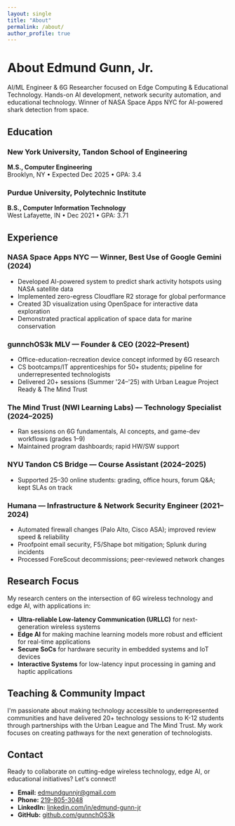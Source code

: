 ```yaml
---
layout: single
title: "About"
permalink: /about/
author_profile: true
---
```


# About Edmund Gunn, Jr.

AI/ML Engineer & 6G Researcher focused on Edge Computing & Educational Technology. Hands-on AI development, network security automation, and educational technology. Winner of NASA Space Apps NYC for AI-powered shark detection from space.

## Education

### New York University, Tandon School of Engineering
**M.S., Computer Engineering**  
Brooklyn, NY • Expected Dec 2025 • GPA: 3.4

### Purdue University, Polytechnic Institute  
**B.S., Computer Information Technology**  
West Lafayette, IN • Dec 2021 • GPA: 3.71

## Experience

### NASA Space Apps NYC — Winner, Best Use of Google Gemini (2024)
- Developed AI-powered system to predict shark activity hotspots using NASA satellite data
- Implemented zero-egress Cloudflare R2 storage for global performance
- Created 3D visualization using OpenSpace for interactive data exploration
- Demonstrated practical application of space data for marine conservation

### gunnchOS3k MLV — Founder & CEO (2022–Present)
- Office-education-recreation device concept informed by 6G research
- CS bootcamps/IT apprenticeships for 50+ students; pipeline for underrepresented technologists
- Delivered 20+ sessions (Summer '24–'25) with Urban League Project Ready & The Mind Trust

### The Mind Trust (NWI Learning Labs) — Technology Specialist (2024–2025)
- Ran sessions on 6G fundamentals, AI concepts, and game-dev workflows (grades 1–9)
- Maintained program dashboards; rapid HW/SW support

### NYU Tandon CS Bridge — Course Assistant (2024–2025)
- Supported 25–30 online students: grading, office hours, forum Q&A; kept SLAs on track

### Humana — Infrastructure & Network Security Engineer (2021–2024)
- Automated firewall changes (Palo Alto, Cisco ASA); improved review speed & reliability
- Proofpoint email security, F5/Shape bot mitigation; Splunk during incidents
- Processed ForeScout decommissions; peer-reviewed network changes

## Research Focus

My research centers on the intersection of 6G wireless technology and edge AI, with applications in:

- **Ultra-reliable Low-latency Communication (URLLC)** for next-generation wireless systems
- **Edge AI** for making machine learning models more robust and efficient for real-time applications
- **Secure SoCs** for hardware security in embedded systems and IoT devices
- **Interactive Systems** for low-latency input processing in gaming and haptic applications

## Teaching & Community Impact

I'm passionate about making technology accessible to underrepresented communities and have delivered 20+ technology sessions to K-12 students through partnerships with the Urban League and The Mind Trust. My work focuses on creating pathways for the next generation of technologists.

## Contact

Ready to collaborate on cutting-edge wireless technology, edge AI, or educational initiatives? Let's connect!

- **Email:** [edmundgunnjr@gmail.com](mailto:edmundgunnjr@gmail.com)
- **Phone:** [219-805-3048](tel:219-805-3048)
- **LinkedIn:** [linkedin.com/in/edmund-gunn-jr](https://www.linkedin.com/in/edmund-gunn-jr/)
- **GitHub:** [github.com/gunnchOS3k](https://github.com/gunnchOS3k)
